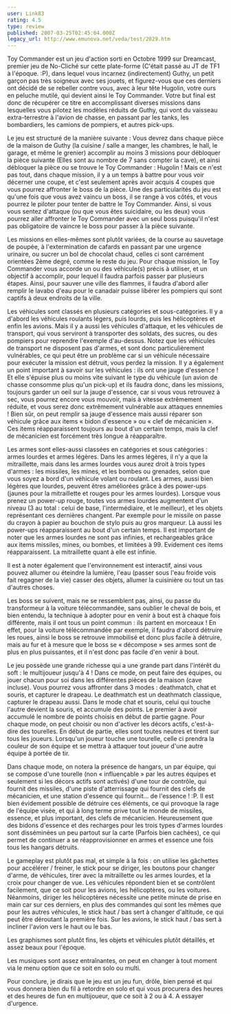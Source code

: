 ```yaml
---
user: Link83
rating: 4.5
type: review
published: 2007-03-25T02:45:04.000Z
legacy_url: http://www.emunova.net/veda/test/2029.htm
---
```

Toy Commander est un jeu d'action sorti en Octobre 1999 sur Dreamcast, premier jeu de No-Cliché sur cette plate-forme (C'était passé au JT de TF1 à l'époque. :P), dans lequel vous incarnez (indirectement) Guthy, un petit garçon pas très soigneux avec ses jouets, et figurez-vous que ces derniers ont décidé de se rebeller contre vous, avec à leur tête Hugolin, votre ours en peluche mutilé, qui devient ainsi le Toy Commander. Votre but final est donc de récupérer ce titre en accomplissant diverses missions dans lesquelles vous pilotez les modèles réduits de Guthy, qui vont du vaisseau extra-terrestre à l'avion de chasse, en passant par les tanks, les bombardiers, les camions de pompiers, et autres pick-ups.  

  

Le jeu est structuré de la manière suivante : Vous devrez dans chaque pièce de la maison de Guthy (la cuisine / salle a manger, les chambres, le hall, le garage, et même le grenier) accomplir au moins 3 missions pour débloquer la pièce suivante (Elles sont au nombre de 7 sans compter la cave), et ainsi débloquer la pièce ou se trouve le Toy Commander : Hugolin ! Mais ce n'est pas tout, dans chaque mission, il y a un temps à battre pour vous voir décerner une coupe, et c'est seulement après avoir acquis 4 coupes que vous pourrez affronter le boss de la pièce. Une des particularités du jeu est qu'une fois que vous avez vaincu un boss, il se range à vos côtés, et vous pourrez le piloter pour tenter de battre le Toy Commander. Ainsi, si vous vous sentez d'attaque (ou que vous êtes suicidaire, ou les deux) vous pourrez aller affronter le Toy Commander avec un seul boss puisqu'il n'est pas obligatoire de vaincre le boss pour passer à la pièce suivante.  

  

Les missions en elles-mêmes sont plutôt variées, de la course au sauvetage de poupée, à l'extermination de cafards en passant par une urgence urinaire, ou sucrer un bol de chocolat chaud, celles ci sont carrément orientées 2ème degré, comme le reste du jeu. Pour chaque mission, le Toy Commander vous accorde un ou des véhicule(s) précis à utiliser, et un objectif à accomplir, pour lequel il faudra parfois passer par plusieurs étapes. Ainsi, pour sauver une ville des flammes, il faudra d'abord aller remplir le lavabo d'eau pour le canadair puisse libérer les pompiers qui sont captifs à deux endroits de la ville.  

  

Les véhicules sont classés en plusieurs catégories et sous-catégories. Il y a d'abord les véhicules roulants légers, puis lourds, puis les hélicoptères et enfin les avions. Mais il y a aussi les véhicules d'attaque, et les véhicules de transport, qui vous serviront à transporter des soldats, des sucres, ou des pompiers pour reprendre l'exemple d'au-dessus. Notez que les véhicules de transport ne disposent pas d'armes, et sont donc particulièrement vulnérables, ce qui peut être un problème car si un véhicule nécessaire pour exécuter la mission est détruit, vous perdez la mission. Il y a également un point important à savoir sur les véhicules : ils ont une jauge d'essence ! Et elle s'épuise plus ou moins vite suivant le type du véhicule (un avion de chasse consomme plus qu'un pick-up) et ils faudra donc, dans les missions, toujours garder un oeil sur la jauge d'essence, car si vous vous retrouvez à sec, vous pourrez encore vous mouvoir, mais à vitesse extrêmement réduite, et vous serez donc extrêmement vulnérable aux attaques ennemies ! Bien sûr, on peut remplir sa jauge d'essence mais aussi réparer son véhicule grâce aux items « bidon d'essence » ou « clef de mécanicien ». Ces items réapparaissent toujours au bout d'un certain temps, mais la clef de mécanicien est forcément très longue à réapparaître.  

  

Les armes sont elles-aussi classées en catégories et sous catégories : armes lourdes et armes légères. Dans les armes légères, il n'y a que la mitraillette, mais dans les armes lourdes vous aurez droit à trois types d'armes : les missiles, les mines, et les bombes ou grenades, selon que vous soyez a bord d'un véhicule volant ou roulant. Les armes, aussi bien légères que lourdes, peuvent êtres améliorées grâce à des power-ups (jaunes pour la mitraillette et rouges pour les armes lourdes). Lorsque vous prenez un power-up rouge, toutes vos armes lourdes augmentent d'un niveau (3 au total : celui de base, l'intermédiaire, et le meilleur), et les objets représentant ces dernières changent. Par exemple pour le missile on passe du crayon à papier au bouchon de stylo puis au gros marqueur. Là aussi les power-ups réapparaissent au bout d'un certain temps. Il est important de noter que les armes lourdes ne sont pas infinies, et rechargeables grâce aux items missiles, mines, ou bombes, et limitées à 99\. Evidement ces items réapparaissent. La mitraillette quant à elle est infinie.  

  

Il est à noter également que l'environnement est interactif, ainsi vous pouvez allumer ou éteindre la lumière, l'eau (passer sous l'eau froide vois fait regagner de la vie) casser des objets, allumer la cuisinière ou tout un tas d'autres choses.  

  

Les boss se suivent, mais ne se ressemblent pas, ainsi, ou passe du transformeur à la voiture télécommandée, sans oublier le cheval de bois, et bien entendu, la technique à adopter pour en venir à bout est à chaque fois différente, mais il ont tous un point commun : ils partent en morceaux ! En effet, pour la voiture télécommandée par exemple, il faudra d'abord détruire les roues, ainsi le boss se retrouve immobilisé et donc plus facile à détruire, mais au fur et à mesure que le boss se « décompose » ses armes sont de plus en plus puissantes, et il n'est donc pas facile d'en venir à bout.  

  

Le jeu possède une grande richesse qui a une grande part dans l'intérêt du soft : le multijoueur jusqu'à 4 ! Dans ce mode, on peut faire des équipes, ou jouer chacun pour soi dans les différentes pièces de la maison (cave incluse). Vous pourrez vous affronter dans 3 modes : deathmatch, chat et souris, et capturer le drapeau. Le deathmatch est un deathmatch classique, capturer le drapeau aussi. Dans le mode chat et souris, celui qui touche l'autre devient la souris, et accumule des points. Le premier à avoir accumulé le nombre de points choisis en début de partie gagne. Pour chaque mode, on peut choisir ou non d'activer les décors actifs, c'est-à-dire des tourelles. En début de partie, elles sont toutes neutres et tirent sur tous les joueurs. Lorsqu'un joueur touche une tourelle, celle ci prendra la couleur de son équipe et se mettra à attaquer tout joueur d'une autre équipe à portée de tir.  

Dans chaque mode, on notera la présence de hangars, un par équipe, qui se compose d'une tourelle (non « influençable » par les autres équipes et seulement si les décors actifs sont activés) d'une tour de contrôle, qui fournit des missiles, d'une piste d'atterrissage qui fournit des clefs de mécanicien, et une station d'essence qui fournit... de l'essence ! :P. Il est bien évidement possible de détruire ces éléments, ce qui provoque la rage de l'équipe visée, et qui à long terme prive tout le monde de missiles, essence, et plus important, des clefs de mécanicien. Heureusement que des bidons d'essence et des recharges pour les trois types d'armes lourdes sont disséminées un peu partout sur la carte (Parfois bien cachées), ce qui permet de continuer a se réapprovisionner en armes et essence une fois tous les hangars détruits.  

  

Le gameplay est plutôt pas mal, et simple à la fois : on utilise les gâchettes pour accélérer / freiner, le stick pour se diriger, les boutons pour changer d'arme, de véhicules, tirer avec la mitraillette ou les armes lourdes, et la croix pour changer de vue. Les véhicules répondent bien et se contrôlent facilement, que ce soit pour les avions, les hélicoptères, ou les voitures. Néanmoins, diriger les hélicoptères nécessite une petite minute de prise en main car sur ces derniers, en plus des commandes qui sont les mêmes que pour les autres véhicules, le stick haut / bas sert à changer d'altitude, ce qui peut être déroutant la première fois. Sur les avions, le stick haut / bas sert à incliner l'avion vers le haut ou le bas.  

  

Les graphismes sont plutôt fins, les objets et véhicules plutôt détaillés, et assez beaux pour l'époque.  

Les musiques sont assez entraînantes, on peut en changer à tout moment via le menu option que ce soit en solo ou multi.  

  

Pour conclure, je dirais que le jeu est un jeu fun, drôle, bien pensé et qui vous donnera bien du fil à retordre en solo et qui vous procurera des heures et des heures de fun en multijoueur, que ce soit à 2 ou à 4\. A essayer d'urgence.
